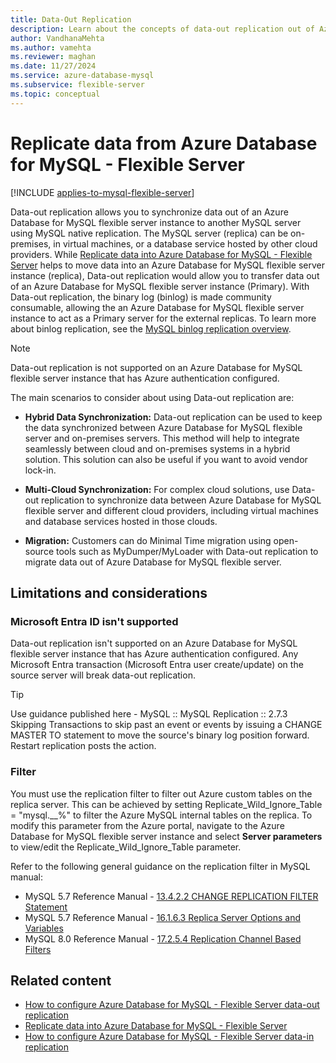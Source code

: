 ```yaml
---
title: Data-Out Replication
description: Learn about the concepts of data-out replication out of Azure Database for MySQL - Flexible Server to another MySQL server.
author: VandhanaMehta
ms.author: vamehta
ms.reviewer: maghan
ms.date: 11/27/2024
ms.service: azure-database-mysql
ms.subservice: flexible-server
ms.topic: conceptual
---
```


# Replicate data from Azure Database for MySQL - Flexible Server

[!INCLUDE [applies-to-mysql-flexible-server](../includes/applies-to-mysql-flexible-server.md)]

Data-out replication allows you to synchronize data out of an Azure Database for MySQL flexible server instance to another MySQL server using MySQL native replication. The MySQL server (replica) can be on-premises, in virtual machines, or a database service hosted by other cloud providers. While [Replicate data into Azure Database for MySQL - Flexible Server](concepts-data-in-replication.md) helps to move data into an Azure Database for MySQL flexible server instance (replica), Data-out replication would allow you to transfer data out of an Azure Database for MySQL flexible server instance (Primary). With Data-out replication, the binary log (binlog) is made community consumable, allowing the an Azure Database for MySQL flexible server instance to act as a Primary server for the external replicas. To learn more about binlog replication, see the [MySQL binlog replication overview](https://dev.mysql.com/doc/refman/5.7/en/binlog-replication-configuration-overview.html).

> [!NOTE]  
> Data-out replication is not supported on an Azure Database for MySQL flexible server instance that has Azure authentication configured.

The main scenarios to consider about using Data-out replication are:

- **Hybrid Data Synchronization:** Data-out replication can be used to keep the data synchronized between Azure Database for MySQL flexible server and on-premises servers. This method will help to integrate seamlessly between cloud and on-premises systems in a hybrid solution. This solution can also be useful if you want to avoid vendor lock-in.

- **Multi-Cloud Synchronization:** For complex cloud solutions, use Data-out replication to synchronize data between Azure Database for MySQL flexible server and different cloud providers, including virtual machines and database services hosted in those clouds.

- **Migration:** Customers can do Minimal Time migration using open-source tools such as MyDumper/MyLoader with Data-out replication to migrate data out of Azure Database for MySQL flexible server.

## Limitations and considerations

<a id="azure-ad-isnt-supported"></a>

### Microsoft Entra ID isn't supported

Data-out replication isn't supported on an Azure Database for MySQL flexible server instance that has Azure authentication configured. Any Microsoft Entra transaction (Microsoft Entra user create/update) on the source server will break data-out replication.

> [!TIP]  
> Use guidance published here - MySQL :: MySQL Replication :: 2.7.3 Skipping Transactions to skip past an event or events by issuing a CHANGE MASTER TO statement to move the source's binary log position forward. Restart replication posts the action.

### Filter

You must use the replication filter to filter out Azure custom tables on the replica server. This can be achieved by setting Replicate_Wild_Ignore_Table = "mysql.\_\_%" to filter the Azure MySQL internal tables on the replica. To modify this parameter from the Azure portal, navigate to the Azure Database for MySQL flexible server instance and select **Server parameters** to view/edit the Replicate_Wild_Ignore_Table parameter.

Refer to the following general guidance on the replication filter in MySQL manual:
- MySQL 5.7 Reference Manual - [13.4.2.2 CHANGE REPLICATION FILTER Statement](https://dev.mysql.com/doc/refman/5.7/en/change-replication-filter.html)
- MySQL 5.7 Reference Manual - [16.1.6.3 Replica Server Options and Variables](https://dev.mysql.com/doc/refman/5.7/en/replication-options-replica.html#option_mysqld_replicate-wild-ignore-table)
- MySQL 8.0 Reference Manual - [17.2.5.4 Replication Channel Based Filters](https://dev.mysql.com/doc/refman/8.0/en/replication-rules-channel-based-filters.html)

## Related content

- [How to configure Azure Database for MySQL - Flexible Server data-out replication](how-to-data-out-replication.md)
- [Replicate data into Azure Database for MySQL - Flexible Server](concepts-data-in-replication.md)
- [How to configure Azure Database for MySQL - Flexible Server data-in replication](how-to-data-in-replication.md)
